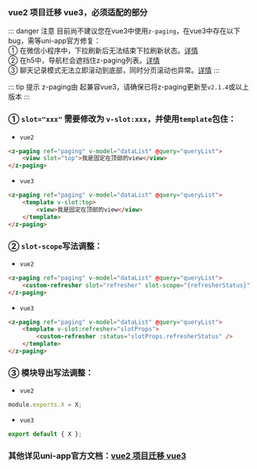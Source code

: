 ### vue2 项目迁移 vue3，必须适配的部分

::: danger 注意
目前尚不建议您在vue3中使用`z-paging`，在vue3中存在以下bug，需等uni-app官方修复：   
① 在微信小程序中，下拉刷新后无法结束下拉刷新状态。[详情](https://ask.dcloud.net.cn/question/137684)  
② 在h5中，导航栏会遮挡住z-paging列表。[详情](https://ask.dcloud.net.cn/question/139069)  
③ 聊天记录模式无法立即滚动到底部，同时分页滚动也异常。[详情](https://ask.dcloud.net.cn/question/139432)
:::

::: tip 提示
z-paging由 <Badge text="2.1.4"/> 起兼容vue3，请确保已将z-paging更新至`v2.1.4`或以上版本
:::

### ① `slot="xxx"` 需要修改为 `v-slot:xxx`，并使用`template`包住：

* `vue2`
```html
<z-paging ref="paging" v-model="dataList" @query="queryList">
	<view slot="top">我是固定在顶部的view</view>
</z-paging>
```
* `vue3`
```html
<z-paging ref="paging" v-model="dataList" @query="queryList">
	<template v-slot:top>
	    <view>我是固定在顶部的view</view>
	</template>
</z-paging>
```

### ② `slot-scope`写法调整：

* `vue2`
```html
<z-paging ref="paging" v-model="dataList" @query="queryList">
	<custom-refresher slot="refresher" slot-scope="{refresherStatus}" :status="refresherStatus">
</z-paging>
```
* `vue3`
```html
<z-paging ref="paging" v-model="dataList" @query="queryList">
	<template v-slot:refresher="slotProps">
		<custom-refresher :status="slotProps.refresherStatus" />
	</template>
</z-paging>
```

### ③ 模块导出写法调整：
* `vue2`
```js
module.exports.X = X;
```
* `vue3`
```js
export default { X };
```

### 其他详见uni-app官方文档：[vue2 项目迁移 vue3](https://uniapp.dcloud.io/migration-to-vue3)